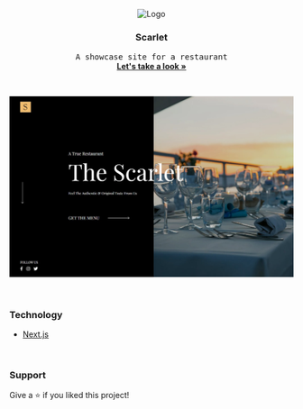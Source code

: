 <p align="center">
  <img src="https://raw.githubusercontent.com/Nahay/Scarlet/master/public/logo192.png" alt="Logo" width="85" height="80">

  <h3 align="center">Scarlet</h3>

  <p align="center">
    <samp>A showcase site for a restaurant</samp>
    <br />
    <a href="https://thescarlet.vercel.app/"><strong>Let's take a look »</strong></a>
  </p>
</p>

<br/>

<p align="center">
  <img src="https://raw.githubusercontent.com/Nahay/Assets/master/Scarlet/banner.png" alt="Banner">
</p>

<br/>

### Technology

- [Next.js](https://nextjs.org/)


<br/>

### Support

Give a ⭐️ if you liked this project!